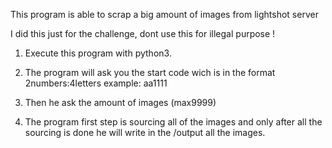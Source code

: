 This program is able to scrap a big amount of images from lightshot server

I did this just for the challenge, dont use this for illegal purpose !


1. Execute this program with python3.

2. The program will ask you the start code wich is in the format 2numbers:4letters example:
aa1111

3. Then he ask the amount of images (max9999)

3. The program first step is sourcing all of the images and only after all the sourcing is done he will write in the /output all the images.


